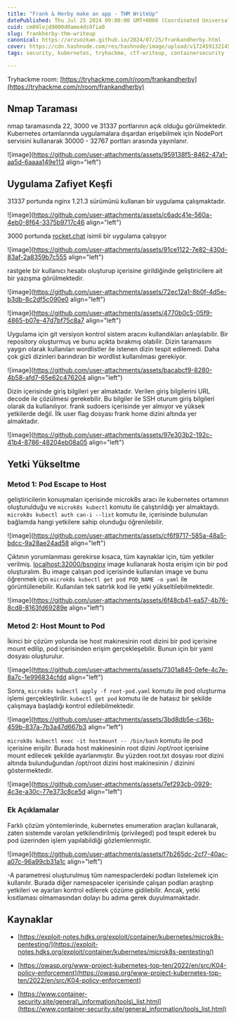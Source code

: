 ```yaml
---
title: "Frank & Herby make an app - THM WriteUp"
datePublished: Thu Jul 25 2024 09:00:00 GMT+0000 (Coordinated Universal Time)
cuid: cm09lejd9000d0ame4ds9fia0
slug: frankherby-thm-writeup
canonical: https://arzuozkan.github.io/2024/07/25/frankandherby.html
cover: https://cdn.hashnode.com/res/hashnode/image/upload/v1724591321459/9a5789b9-5f42-4517-a40a-3d19174e1889.png
tags: security, kubernetes, tryhackme, ctf-writeup, containersecurity

---
```


Tryhackme room: [https://tryhackme.com/r/room/frankandherby](https://tryhackme.com/r/room/frankandherby)

## Nmap Taraması

nmap taramasında 22, 3000 ve 31337 portlarının açık olduğu görülmektedir. Kubernetes ortamlarında uygulamalara dışardan erişebilmek için NodePort servisini kullanarak 30000 - 32767 portları arasında yayınlanır.

![image](https://github.com/user-attachments/assets/959138f5-8462-47a1-aa5d-6aaaa149e113 align="left")

## Uygulama Zafiyet Keşfi

31337 portunda nginx 1.21.3 sürümünü kullanan bir uygulama çalışmaktadır.

![image](https://github.com/user-attachments/assets/c6adc41e-560a-4eb0-8f64-3375b9717c46 align="left")

3000 portunda [rocket.chat](http://rocket.chat) isimli bir uygulama çalışıyor

![image](https://github.com/user-attachments/assets/91ce1122-7e82-430d-83af-2a8359b7c555 align="left")

rastgele bir kullanıcı hesabı oluşturup içerisine girildiğinde geliştiricilere ait bir yazışma görülmektedir.

![image](https://github.com/user-attachments/assets/72ec12a1-8b0f-4d5e-b3db-8c2df5c090e0 align="left")

![image](https://github.com/user-attachments/assets/4770b0c5-05f9-4865-b07e-47d7bf75c8a7 align="left")

Uygulama için git versiyon kontrol sistem aracını kullandıkları anlaşılabilir. Bir repository oluşturmuş ve bunu açıkta bırakmış olabilir. Dizin taramasını yaygın olarak kullanılan wordlistler ile istenen dizin tespit edilemedi. Daha çok gizli dizinleri barındıran bir wordlist kullanılması gerekiyor.

![image](https://github.com/user-attachments/assets/bacabcf9-8280-4b58-afd7-65e62c476204 align="left")

Dizin içerisinde giriş bilgileri yer almaktadır. Verilen giriş bilgilerini URL decode ile çözülmesi gerekebilir. Bu bilgiler ile SSH oturum giriş bilgileri olarak da kullanılıyor. frank sudoers içerisinde yer almıyor ve yüksek yetkilerde değil. İlk user flag dosyası frank home dizini altında yer almaktadır.

![image](https://github.com/user-attachments/assets/97e303b2-192c-41b4-8786-48204eb08a05 align="left")

## Yetki Yükseltme

### Metod 1: Pod Escape to Host

geliştiricilerin konuşmaları içerisinde microk8s aracı ile kubernetes ortamının oluşturulduğu ve `microk8s kubectl` komutu ile çalıştırıldığı yer almaktaydı. `microk8s kubectl auth can-i --list` komutu ile, içerisinde bulunulan bağlamda hangi yetkilere sahip olunduğu öğrenilebilir.

![image](https://github.com/user-attachments/assets/cf6f9717-585a-48a5-bdcc-9a28ae24ad58 align="left")

Çıktının yorumlanması gerekirse kısaca, tüm kaynaklar için, tüm yetkiler verilmiş. [localhost:32000/bsnginx](http://localhost:32000/bsnginx) image kullanarak hosta erişim için bir pod oluşturalım. Bu image çalışan pod içerisinde kullanılan image ve bunu öğrenmek için `microk8s kubectl get pod POD_NAME -o yaml` ile görüntülenebilir. Kullanılan tek satırlık kod ile yetki yükseltilebilmektedir.

![image](https://github.com/user-attachments/assets/6f48cb41-ea57-4b76-8cd8-8163fd69289e align="left")

### Metod 2: Host Mount to Pod

İkinci bir çözüm yolunda ise host makinesinin root dizini bir pod içerisine mount edilip, pod içerisinden erişim gerçekleşebilir. Bunun için bir yaml dosyası oluşturulur.

![image](https://github.com/user-attachments/assets/7301a845-0efe-4c7e-8a7c-1e996834cfdd align="left")

Sonra, `microk8s kubectl apply -f root-pod.yaml` komutu ile pod oluşturma işlemi gerçekleştirilir. `kubectl get pod` komutu ile de hatasız bir şekilde çalışmaya başladığı kontrol edilebilmektedir.

![image](https://github.com/user-attachments/assets/3bd8db5e-c36b-459b-837a-7b3a47d667b3 align="left")

`microk8s kubectl exec -it hostmount -- /bin/bash` komutu ile pod içerisine erişilir. Burada host makinesinin root dizini /opt/root içerisine mount edilecek şekilde ayarlanmıştır. Bu yüzden root.txt dosyası root dizini altında bulunduğundan /opt/root dizini host makinesinin / dizinini göstermektedir.

![image](https://github.com/user-attachments/assets/7ef293cb-0929-4c3e-a30c-77e373c8ce5d align="left")

### Ek Açıklamalar

Farklı çözüm yöntemlerinde, kubernetes enumeration araçları kullanarak, zaten sistemde varolan yetkilendirilmiş (privileged) pod tespit ederek bu pod üzerinden işlem yapılabildiği gözlemlenmiştir.

![image](https://github.com/user-attachments/assets/f7b265dc-2cf7-40ac-a07c-96a99cb31a1c align="left")

\-A parametresi oluşturulmuş tüm namespaclerdeki podları listelemek için kullanılır. Burada diğer namespaceler içerisinde çalışan podları araştırıp yetkileri ve ayarları kontrol edilerek çözüme gidilebilir. Ancak, yetki kısıtlaması olmamasından dolayı bu adıma gerek duyulmamaktadır.

## Kaynaklar

* [https://exploit-notes.hdks.org/exploit/container/kubernetes/microk8s-pentesting/](https://exploit-notes.hdks.org/exploit/container/kubernetes/microk8s-pentesting/)
    
* [https://owasp.org/www-project-kubernetes-top-ten/2022/en/src/K04-policy-enforcement](https://owasp.org/www-project-kubernetes-top-ten/2022/en/src/K04-policy-enforcement)
    
* [https://www.container-security.site/general\_information/tools\_list.html](https://www.container-security.site/general_information/tools_list.html)